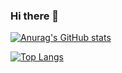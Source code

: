 ### Hi there 👋

[![Anurag's GitHub stats](https://github-readme-stats.vercel.app/api?username=nvhiii)](https://github.com/anuraghazra/github-readme-stats)

[![Top Langs](https://github-readme-stats.vercel.app/api/top-langs/?username=nvhiii)](https://github.com/anuraghazra/github-readme-stats)



<!--
**nvhiii/nvhiii** is a ✨ _special_ ✨ repository because its `README.md` (this file) appears on your GitHub profile.

Here are some ideas to get you started:

- 🔭 I’m currently working on ...
- 🌱 I’m currently learning ...
- 👯 I’m looking to collaborate on ...
- 🤔 I’m looking for help with ...
- 💬 Ask me about ...
- 📫 How to reach me: ...
- 😄 Pronouns: ...
- ⚡ Fun fact: ...
-->
